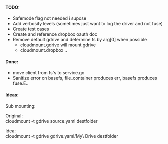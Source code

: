 #### TODO:   
* Safemode flag not needed i supose 
* Add verbosity levels (sometimes just want to log the driver and not fuse)
* Create test cases
* Create and reference dropbox oauth doc
* Remove default gdrive and determine fs by arg[0] when possible
	* cloudmount.gdrive will mount gdrive
	* cloudmount.dropbox ..

#### Done:   
* move client from fs's to service.go
* Sanitize error on basefs, file_container produces err, basefs produces fuse.E..


#### Ideas:
Sub mounting:

Original:  
cloudmount -t gdrive source.yaml destfolder

Idea:   
cloudmount -t gdrive gdrive.yaml/My\ Drive destfolder
